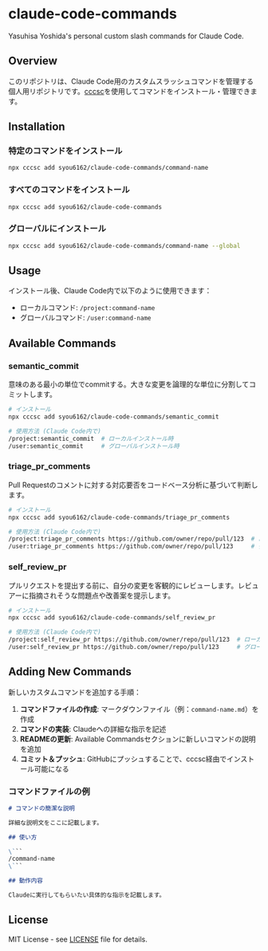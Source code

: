 # claude-code-commands

Yasuhisa Yoshida's personal custom slash commands for Claude Code.

## Overview

このリポジトリは、Claude Code用のカスタムスラッシュコマンドを管理する個人用リポジトリです。[cccsc](https://github.com/hiragram/cccsc)を使用してコマンドをインストール・管理できます。

## Installation

### 特定のコマンドをインストール
```bash
npx cccsc add syou6162/claude-code-commands/command-name
```

### すべてのコマンドをインストール
```bash
npx cccsc add syou6162/claude-code-commands
```

### グローバルにインストール
```bash
npx cccsc add syou6162/claude-code-commands/command-name --global
```

## Usage

インストール後、Claude Code内で以下のように使用できます：

- ローカルコマンド: `/project:command-name`
- グローバルコマンド: `/user:command-name`

## Available Commands

### semantic_commit
意味のある最小の単位でcommitする。大きな変更を論理的な単位に分割してコミットします。

```bash
# インストール
npx cccsc add syou6162/claude-code-commands/semantic_commit

# 使用方法 (Claude Code内で)
/project:semantic_commit  # ローカルインストール時
/user:semantic_commit     # グローバルインストール時
```

### triage_pr_comments
Pull Requestのコメントに対する対応要否をコードベース分析に基づいて判断します。

```bash
# インストール
npx cccsc add syou6162/claude-code-commands/triage_pr_comments

# 使用方法 (Claude Code内で)
/project:triage_pr_comments https://github.com/owner/repo/pull/123  # ローカルインストール時
/user:triage_pr_comments https://github.com/owner/repo/pull/123     # グローバルインストール時
```

### self_review_pr
プルリクエストを提出する前に、自分の変更を客観的にレビューします。レビュアーに指摘されそうな問題点や改善案を提示します。

```bash
# インストール
npx cccsc add syou6162/claude-code-commands/self_review_pr

# 使用方法 (Claude Code内で)
/project:self_review_pr https://github.com/owner/repo/pull/123  # ローカルインストール時
/user:self_review_pr https://github.com/owner/repo/pull/123     # グローバルインストール時
```

## Adding New Commands

新しいカスタムコマンドを追加する手順：

1. **コマンドファイルの作成**: マークダウンファイル（例：`command-name.md`）を作成
2. **コマンドの実装**: Claudeへの詳細な指示を記述
3. **READMEの更新**: Available Commandsセクションに新しいコマンドの説明を追加
4. **コミット＆プッシュ**: GitHubにプッシュすることで、cccsc経由でインストール可能になる

### コマンドファイルの例

```markdown
# コマンドの簡潔な説明

詳細な説明文をここに記載します。

## 使い方

\```
/command-name
\```

## 動作内容

Claudeに実行してもらいたい具体的な指示を記載します。
```

## License

MIT License - see [LICENSE](LICENSE) file for details.